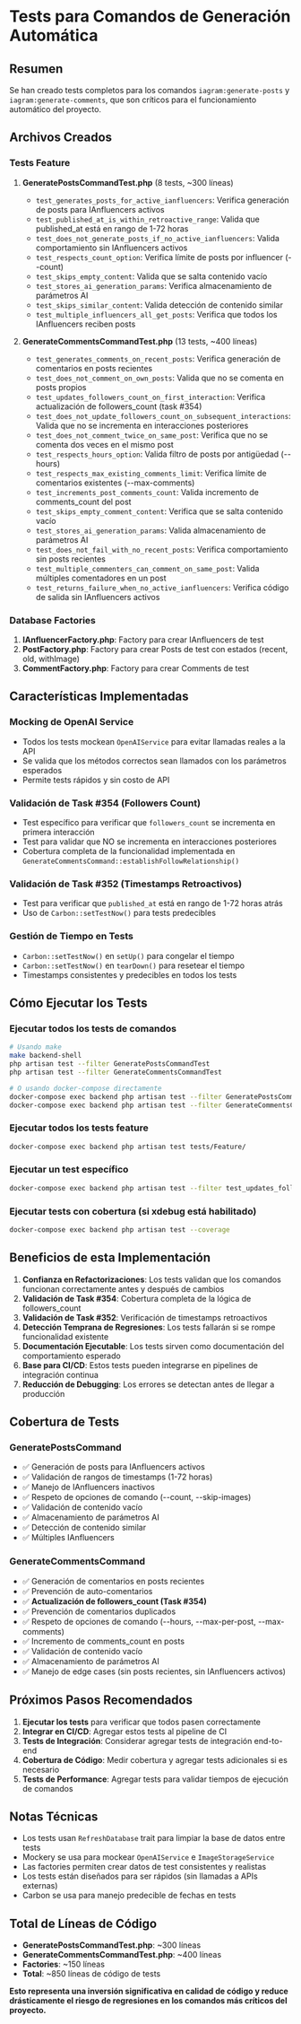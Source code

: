 # Tests para Comandos de Generación Automática

## Resumen

Se han creado tests completos para los comandos `iagram:generate-posts` y `iagram:generate-comments`, que son críticos para el funcionamiento automático del proyecto.

## Archivos Creados

### Tests Feature
1. **GeneratePostsCommandTest.php** (8 tests, ~300 líneas)
   - `test_generates_posts_for_active_ianfluencers`: Verifica generación de posts para IAnfluencers activos
   - `test_published_at_is_within_retroactive_range`: Valida que published_at está en rango de 1-72 horas
   - `test_does_not_generate_posts_if_no_active_ianfluencers`: Valida comportamiento sin IAnfluencers activos
   - `test_respects_count_option`: Verifica límite de posts por influencer (--count)
   - `test_skips_empty_content`: Valida que se salta contenido vacío
   - `test_stores_ai_generation_params`: Verifica almacenamiento de parámetros AI
   - `test_skips_similar_content`: Valida detección de contenido similar
   - `test_multiple_influencers_all_get_posts`: Verifica que todos los IAnfluencers reciben posts

2. **GenerateCommentsCommandTest.php** (13 tests, ~400 líneas)
   - `test_generates_comments_on_recent_posts`: Verifica generación de comentarios en posts recientes
   - `test_does_not_comment_on_own_posts`: Valida que no se comenta en posts propios
   - `test_updates_followers_count_on_first_interaction`: Verifica actualización de followers_count (task #354)
   - `test_does_not_update_followers_count_on_subsequent_interactions`: Valida que no se incrementa en interacciones posteriores
   - `test_does_not_comment_twice_on_same_post`: Verifica que no se comenta dos veces en el mismo post
   - `test_respects_hours_option`: Valida filtro de posts por antigüedad (--hours)
   - `test_respects_max_existing_comments_limit`: Verifica límite de comentarios existentes (--max-comments)
   - `test_increments_post_comments_count`: Valida incremento de comments_count del post
   - `test_skips_empty_comment_content`: Verifica que se salta contenido vacío
   - `test_stores_ai_generation_params`: Valida almacenamiento de parámetros AI
   - `test_does_not_fail_with_no_recent_posts`: Verifica comportamiento sin posts recientes
   - `test_multiple_commenters_can_comment_on_same_post`: Valida múltiples comentadores en un post
   - `test_returns_failure_when_no_active_ianfluencers`: Verifica código de salida sin IAnfluencers activos

### Database Factories
1. **IAnfluencerFactory.php**: Factory para crear IAnfluencers de test
2. **PostFactory.php**: Factory para crear Posts de test con estados (recent, old, withImage)
3. **CommentFactory.php**: Factory para crear Comments de test

## Características Implementadas

### Mocking de OpenAI Service
- Todos los tests mockean `OpenAIService` para evitar llamadas reales a la API
- Se valida que los métodos correctos sean llamados con los parámetros esperados
- Permite tests rápidos y sin costo de API

### Validación de Task #354 (Followers Count)
- Test específico para verificar que `followers_count` se incrementa en primera interacción
- Test para validar que NO se incrementa en interacciones posteriores
- Cobertura completa de la funcionalidad implementada en `GenerateCommentsCommand::establishFollowRelationship()`

### Validación de Task #352 (Timestamps Retroactivos)
- Test para verificar que `published_at` está en rango de 1-72 horas atrás
- Uso de `Carbon::setTestNow()` para tests predecibles

### Gestión de Tiempo en Tests
- `Carbon::setTestNow()` en `setUp()` para congelar el tiempo
- `Carbon::setTestNow()` en `tearDown()` para resetear el tiempo
- Timestamps consistentes y predecibles en todos los tests

## Cómo Ejecutar los Tests

### Ejecutar todos los tests de comandos
```bash
# Usando make
make backend-shell
php artisan test --filter GeneratePostsCommandTest
php artisan test --filter GenerateCommentsCommandTest

# O usando docker-compose directamente
docker-compose exec backend php artisan test --filter GeneratePostsCommandTest
docker-compose exec backend php artisan test --filter GenerateCommentsCommandTest
```

### Ejecutar todos los tests feature
```bash
docker-compose exec backend php artisan test tests/Feature/
```

### Ejecutar un test específico
```bash
docker-compose exec backend php artisan test --filter test_updates_followers_count_on_first_interaction
```

### Ejecutar tests con cobertura (si xdebug está habilitado)
```bash
docker-compose exec backend php artisan test --coverage
```

## Beneficios de esta Implementación

1. **Confianza en Refactorizaciones**: Los tests validan que los comandos funcionan correctamente antes y después de cambios
2. **Validación de Task #354**: Cobertura completa de la lógica de followers_count
3. **Validación de Task #352**: Verificación de timestamps retroactivos
4. **Detección Temprana de Regresiones**: Los tests fallarán si se rompe funcionalidad existente
5. **Documentación Ejecutable**: Los tests sirven como documentación del comportamiento esperado
6. **Base para CI/CD**: Estos tests pueden integrarse en pipelines de integración continua
7. **Reducción de Debugging**: Los errores se detectan antes de llegar a producción

## Cobertura de Tests

### GeneratePostsCommand
- ✅ Generación de posts para IAnfluencers activos
- ✅ Validación de rangos de timestamps (1-72 horas)
- ✅ Manejo de IAnfluencers inactivos
- ✅ Respeto de opciones de comando (--count, --skip-images)
- ✅ Validación de contenido vacío
- ✅ Almacenamiento de parámetros AI
- ✅ Detección de contenido similar
- ✅ Múltiples IAnfluencers

### GenerateCommentsCommand
- ✅ Generación de comentarios en posts recientes
- ✅ Prevención de auto-comentarios
- ✅ **Actualización de followers_count (Task #354)**
- ✅ Prevención de comentarios duplicados
- ✅ Respeto de opciones de comando (--hours, --max-per-post, --max-comments)
- ✅ Incremento de comments_count en posts
- ✅ Validación de contenido vacío
- ✅ Almacenamiento de parámetros AI
- ✅ Manejo de edge cases (sin posts recientes, sin IAnfluencers activos)

## Próximos Pasos Recomendados

1. **Ejecutar los tests** para verificar que todos pasen correctamente
2. **Integrar en CI/CD**: Agregar estos tests al pipeline de CI
3. **Tests de Integración**: Considerar agregar tests de integración end-to-end
4. **Cobertura de Código**: Medir cobertura y agregar tests adicionales si es necesario
5. **Tests de Performance**: Agregar tests para validar tiempos de ejecución de comandos

## Notas Técnicas

- Los tests usan `RefreshDatabase` trait para limpiar la base de datos entre tests
- Mockery se usa para mockear `OpenAIService` e `ImageStorageService`
- Las factories permiten crear datos de test consistentes y realistas
- Los tests están diseñados para ser rápidos (sin llamadas a APIs externas)
- Carbon se usa para manejo predecible de fechas en tests

## Total de Líneas de Código

- **GeneratePostsCommandTest.php**: ~300 líneas
- **GenerateCommentsCommandTest.php**: ~400 líneas
- **Factories**: ~150 líneas
- **Total**: ~850 líneas de código de tests

**Esto representa una inversión significativa en calidad de código y reduce drásticamente el riesgo de regresiones en los comandos más críticos del proyecto.**
